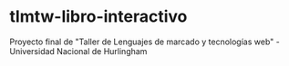 # tlmtw-libro-interactivo
Proyecto final de "Taller de Lenguajes de marcado y tecnologías web" - Universidad Nacional de Hurlingham
